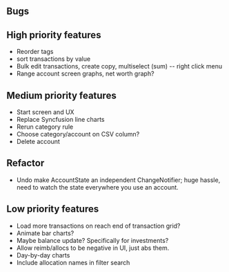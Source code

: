 ## Bugs
  

## High priority features
- Reorder tags
- sort transactions by value
- Bulk edit transactions, create copy, multiselect (sum) -- right click menu
- Range account screen graphs, net worth graph?


## Medium priority features
- Start screen and UX
- Replace Syncfusion line charts
- Rerun category rule
- Choose category/account on CSV column?
- Delete account


## Refactor
- Undo make AccountState an independent ChangeNotifier; huge hassle, need to watch the state everywhere you use an account.


## Low priority features
- Load more transactions on reach end of transaction grid?
- Animate bar charts?
- Maybe balance update? Specifically for investments?
- Allow reimb/allocs to be negative in UI, just abs them.
- Day-by-day charts
- Include allocation names in filter search
